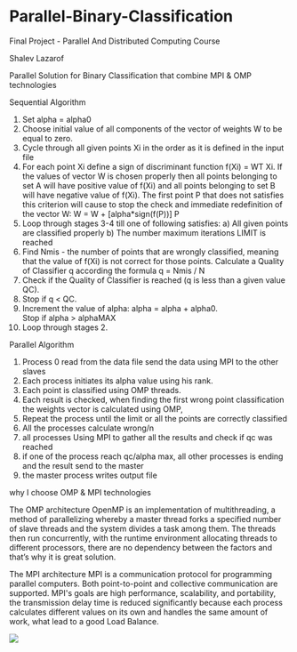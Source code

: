 # Parallel-Binary-Classification
Final Project - Parallel And Distributed Computing Course

Shalev Lazarof 

Parallel Solution for Binary Classification that combine MPI & OMP technologies

Sequential Algorithm 

1)	Set alpha = alpha0
2)	Choose initial value of all components of the vector of weights W to be equal to zero.
3)	Cycle through all given points Xi in the order as it is defined in the input file
4)	For each point Xi define a sign of discriminant function f(Xi) = WT Xi. 
    If the values of vector W is chosen properly then all points belonging to set A will have positive value of 
    f(Xi) and all points belonging to set B will have negative value of f(Xi).
    The first point P that does not satisfies this criterion will cause to stop the check and immediate redefinition of 
    the vector W: W = W + [alpha*sign(f(P))] P
5)	Loop through stages 3-4 till one of following satisfies:
    a)	All given points are classified properly
    b)	The number maximum iterations LIMIT is reached
6)	Find Nmis - the number of points that are wrongly classified, meaning that the value of f(Xi) is not correct 
    for those points. Calculate a Quality of Classifier q according the formula q = Nmis / N
7)	Check if the Quality of Classifier is reached (q is less than a given value QC). 
8)	Stop if q < QC.
9)	Increment the value of alpha:    alpha = alpha + alpha0.    
    Stop if alpha > alphaMAX
10)	Loop through stages 2.

Parallel Algorithm

1)	Process 0 read from the data file send the data using MPI to the other slaves
2)	Each process initiates its alpha value using his rank.
3)	Each point is classified using OMP threads.
4)	Each result is checked, when finding the first wrong point classification the weights vector is calculated using OMP, 
5)	Repeat the process until the limit or all the points are correctly classified
6)	All the processes calculate wrong/n
7)	all processes Using MPI to gather all the results and check if qc was reached
8)	if one of the process reach qc/alpha max, all other processes is ending and the result send to the master
9)	the master process writes output file
 
 
why I choose OMP & MPI technologies

The OMP architecture
OpenMP is an implementation of multithreading, a method of parallelizing whereby a master thread forks a specified 
number of slave threads and the system divides a task among them. The threads then run concurrently, with the runtime 
environment allocating threads to different processors, there are no dependency between the factors and that’s why it 
is great solution.

The MPI architecture 
MPI is a communication protocol for programming parallel computers. Both point-to-point and collective communication 
are supported. MPI's goals are high performance, scalability, and portability, the transmission delay time is reduced
significantly because each process calculates different values on its own and handles the same amount of work, what 
lead to a good Load Balance.


![](https://github.com/ShalevL/Parallel-Binary-Classification/blob/master/parallel.jpg)



